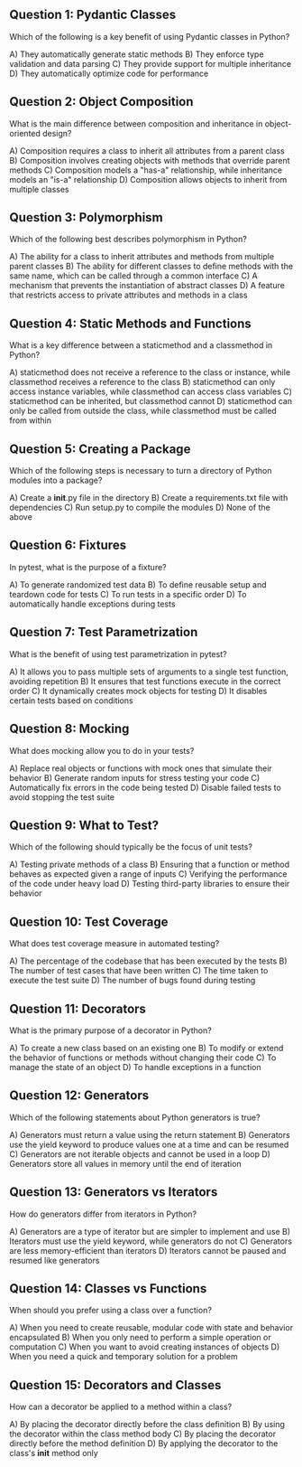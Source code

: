 
## Question 1: Pydantic Classes

Which of the following is a key benefit of using Pydantic classes in Python?

A) They automatically generate static methods
B) They enforce type validation and data parsing
C) They provide support for multiple inheritance
D) They automatically optimize code for performance


## Question 2: Object Composition

What is the main difference between composition and inheritance in object-oriented design?

A) Composition requires a class to inherit all attributes from a parent class
B) Composition involves creating objects with methods that override parent methods
C) Composition models a "has-a" relationship, while inheritance models an "is-a" relationship
D) Composition allows objects to inherit from multiple classes


## Question 3: Polymorphism

Which of the following best describes polymorphism in Python?

A) The ability for a class to inherit attributes and methods from multiple parent classes
B) The ability for different classes to define methods with the same name, which can be called through a common interface
C) A mechanism that prevents the instantiation of abstract classes
D) A feature that restricts access to private attributes and methods in a class


## Question 4: Static Methods and Functions

What is a key difference between a staticmethod and a classmethod in Python?

A) staticmethod does not receive a reference to the class or instance, while classmethod receives a reference to the class
B) staticmethod can only access instance variables, while classmethod can access class variables
C) staticmethod can be inherited, but classmethod cannot
D) staticmethod can only be called from outside the class, while classmethod must be called from within

## Question 5: Creating a Package

Which of the following steps is necessary to turn a directory of Python modules into a package?

A) Create a __init__.py file in the directory
B) Create a requirements.txt file with dependencies
C) Run setup.py to compile the modules
D) None of the above


## Question 6: Fixtures

In pytest, what is the purpose of a fixture?

A) To generate randomized test data
B) To define reusable setup and teardown code for tests
C) To run tests in a specific order
D) To automatically handle exceptions during tests


## Question 7: Test Parametrization

What is the benefit of using test parametrization in pytest?

A) It allows you to pass multiple sets of arguments to a single test function, avoiding repetition
B) It ensures that test functions execute in the correct order
C) It dynamically creates mock objects for testing
D) It disables certain tests based on conditions


## Question 8: Mocking

What does mocking allow you to do in your tests?

A) Replace real objects or functions with mock ones that simulate their behavior
B) Generate random inputs for stress testing your code
C) Automatically fix errors in the code being tested
D) Disable failed tests to avoid stopping the test suite


## Question 9: What to Test?

Which of the following should typically be the focus of unit tests?

A) Testing private methods of a class
B) Ensuring that a function or method behaves as expected given a range of inputs
C) Verifying the performance of the code under heavy load
D) Testing third-party libraries to ensure their behavior


## Question 10: Test Coverage

What does test coverage measure in automated testing?

A) The percentage of the codebase that has been executed by the tests
B) The number of test cases that have been written
C) The time taken to execute the test suite
D) The number of bugs found during testing


## Question 11: Decorators

What is the primary purpose of a decorator in Python?

A) To create a new class based on an existing one
B) To modify or extend the behavior of functions or methods without changing their code
C) To manage the state of an object
D) To handle exceptions in a function


## Question 12: Generators

Which of the following statements about Python generators is true?

A) Generators must return a value using the return statement
B) Generators use the yield keyword to produce values one at a time and can be resumed
C) Generators are not iterable objects and cannot be used in a loop
D) Generators store all values in memory until the end of iteration

## Question 13: Generators vs Iterators

How do generators differ from iterators in Python?

A) Generators are a type of iterator but are simpler to implement and use
B) Iterators must use the yield keyword, while generators do not
C) Generators are less memory-efficient than iterators
D) Iterators cannot be paused and resumed like generators


## Question 14: Classes vs Functions

When should you prefer using a class over a function?

A) When you need to create reusable, modular code with state and behavior encapsulated
B) When you only need to perform a simple operation or computation
C) When you want to avoid creating instances of objects
D) When you need a quick and temporary solution for a problem


## Question 15: Decorators and Classes

How can a decorator be applied to a method within a class?

A) By placing the decorator directly before the class definition
B) By using the decorator within the class method body
C) By placing the decorator directly before the method definition
D) By applying the decorator to the class's __init__ method only


